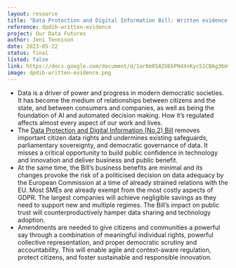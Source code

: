 ```yaml
---
layout: resource
title: "Data Protection and Digital Information Bill: Written evidence to Commons Bill Committee"
reference: dpdib-written-evidence
project: Our Data Futures
author: Jeni Tennison
date: 2023-05-22
status: final
listed: false
link: https://docs.google.com/document/d/1ar6m85AZUEbPN4XnKycS1CBAg36mt3u5zOXgMalC4Uw/edit?usp=share_link
image: dpdib-written-evidence.png
---
```

* Data is a driver of power and progress in modern democratic societies. It has become the medium of relationships between citizens and the state, and between consumers and companies, as well as being the foundation of AI and automated decision making. How it’s regulated affects almost every aspect of our work and lives.
* The [Data Protection and Digital Information (No.2) Bill](https://bills.parliament.uk/bills/3430) removes important citizen data rights and undermines existing safeguards, parliamentary sovereignty, and democratic governance of data. It misses a critical opportunity to build public confidence in technology and innovation and deliver business and public benefit.
* At the same time, the Bill’s business benefits are minimal and its changes provoke the risk of a politicised decision on data adequacy by the European Commission at a time of already strained relations with the EU.  Most SMEs are already exempt from the most costly aspects of GDPR. The largest companies will achieve negligible savings as they need to support new and multiple regimes. The Bill’s impact on public trust will counterproductively hamper data sharing and technology adoption.
* Amendments are needed to give citizens and communities a powerful say through a combination of meaningful individual rights, powerful collective representation, and proper democratic scrutiny and accountability. This will enable agile and context-aware regulation, protect citizens, and foster sustainable and responsible innovation.